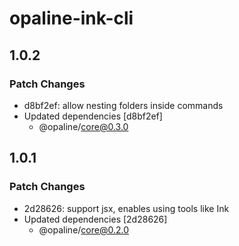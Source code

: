# opaline-ink-cli

## 1.0.2

### Patch Changes

- d8bf2ef: allow nesting folders inside commands
- Updated dependencies [d8bf2ef]
  - @opaline/core@0.3.0

## 1.0.1

### Patch Changes

- 2d28626: support jsx, enables using tools like Ink
- Updated dependencies [2d28626]
  - @opaline/core@0.2.0
